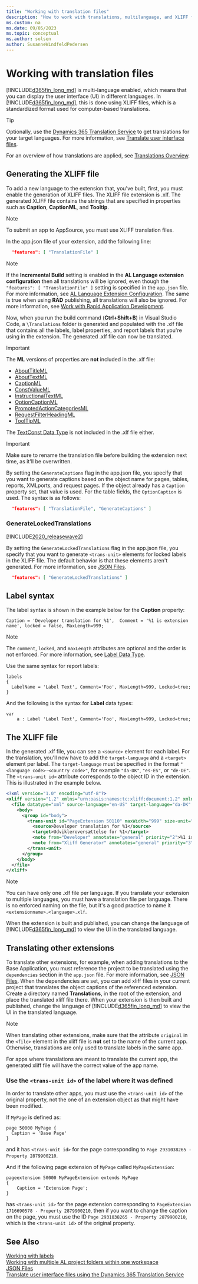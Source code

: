 ```yaml
---
title: "Working with translation files"
description: "How to work with translations, multilanguage, and XLIFF files in Business Central"
ms.custom: na
ms.date: 09/05/2023
ms.topic: conceptual
ms.author: solsen
author: SusanneWindfeldPedersen
---
```


# Working with translation files

[!INCLUDE[d365fin_long_md](includes/d365fin_long_md.md)] is multi-language enabled, which means that you can display the user interface (UI) in different languages. In [!INCLUDE[d365fin_long_md](includes/d365fin_long_md.md)], this is done using XLIFF files, which is a standardized format used for computer-based translations.  

> [!TIP]
> Optionally, use the [Dynamics 365 Translation Service](/dynamics365/fin-ops-core/dev-itpro/lifecycle-services/translation-service-overview) to get translations for your target languages. For more information, see [Translate user interface files](/dynamics365/fin-ops-core/dev-itpro/lifecycle-services/use-translation-service).

For an overview of how translations are applied, see [Translations Overview](devenv-translations-overview.md).

## Generating the XLIFF file

To add a new language to the extension that, you've built, first, you must enable the generation of XLIFF files. The XLIFF file extension is .xlf. The generated XLIFF file contains the strings that are specified in properties such as **Caption**, **CaptionML**, and **Tooltip**.

> [!NOTE]  
> To submit an app to AppSource, you must use XLIFF translation files.

In the app.json file of your extension, add the following line:

```json
  "features": [ "TranslationFile" ]
```

> [!NOTE]  
> If the **Incremental Build** setting is enabled in the **AL Language extension configuration** then all translations will be ignored, even though the `"features": [ "TranslationFile" ]` setting is specified in the `app.json` file. For more information, see [AL Language Extension Configuration](devenv-al-extension-configuration.md).
> The same is true when using **RAD** publishing, all translations will also be ignored. For more information, see [Work with Rapid Application Development](devenv-rad-publishing.md).

Now, when you run the build command (**Ctrl+Shift+B**) in Visual Studio Code, a `\Translations` folder is generated and populated with the .xlf file that contains all the labels, label properties, and report labels that you're using in the extension. The generated .xlf file can now be translated.

> [!IMPORTANT]  
> The **ML** versions of properties are **not** included in the .xlf file:  
>
> - [AboutTitleML](properties/devenv-abouttitleml-property.md)  
> - [AboutTextML](properties/devenv-abouttextml-property.md)  
> - [CaptionML](properties/devenv-captionml-property.md)
> - [ConstValueML](./properties/devenv-properties.md)
> - [InstructionalTextML](properties/devenv-instructionaltextml-property.md)
> - [OptionCaptionML](properties/devenv-optioncaptionml-property.md)
> - [PromotedActionCategoriesML](properties/devenv-promotedactioncategoriesml-property.md)
> - [RequestFilterHeadingML](properties/devenv-requestfilterheadingml-property.md)
> - [ToolTipML](properties/devenv-tooltipml-property.md)
> 
> The [TextConst Data Type](methods-auto/textconst/textconst-data-type.md) is not included in the .xlf file either.

> [!IMPORTANT]  
> Make sure to rename the translation file before building the extension next time, as it'll be overwritten.

By setting the `GenerateCaptions` flag in the app.json file, you specify that you want to generate captions based on the object name for pages, tables, reports, XMLports, and request pages. If the object already has a `Caption` property set, that value is used. For the table fields, the `OptionCaption` is used. The syntax is as follows:

```json
  "features": [ "TranslationFile", "GenerateCaptions" ]
```

### GenerateLockedTranslations

[!INCLUDE[2020_releasewave2](../includes/2020_releasewave2.md)]

By setting the `GenerateLockedTranslations` flag in the app.json file, you specify that you want to generate `<trans-unit>` elements for locked labels in the XLIFF file. The default behavior is that these elements aren't generated. For more information, see [JSON Files](devenv-json-files.md).

```json
  "features": [ "GenerateLockedTranslations" ]
```

## Label syntax

The label syntax is shown in the example below for the **Caption** property: 

```AL
Caption = 'Developer translation for %1',  Comment = '%1 is extension name', locked = false, MaxLength=999; 
```

> [!NOTE]  
> The `comment`, `locked`, and `maxLength` attributes are optional and the order is not enforced. For more information, see [Label Data Type](methods-auto/label/label-data-type.md).

Use the same syntax for report labels:  

```AL
labels
{
  LabelName = 'Label Text', Comment='Foo', MaxLength=999, Locked=true;
} 
```

And the following is the syntax for **Label** data types:

```AL
var
    a : Label 'Label Text', Comment='Foo', MaxLength=999, Locked=true;
```

## The XLIFF file

In the generated .xlf file, you can see a `<source>` element for each label. For the translation, you'll now have to add the `target-language` and a `<target>` element per label. The `target-language` must be specified in the format `"<language code>-<country code>"`, for example `"da-DK"`, `"es-ES"`, or `"de-DE"`. The `<trans-unit id>` attribute corresponds to the object ID in the extension. This is illustrated in the example below.

```xml
<?xml version="1.0" encoding="utf-8"?>
<xliff version="1.2" xmlns="urn:oasis:names:tc:xliff:document:1.2" xmlns:xsi="https://www.w3.org/2001/XMLSchema-instance" xsi:schemaLocation="urn:oasis:names:tc:xliff:document:1.2 xliff-core-1.2-transitional.xsd">
  <file datatype="xml" source-language="en-US" target-language="da-DK" original="ALProject16">
    <body>
      <group id="body">
        <trans-unit id="PageExtension 50110" maxWidth="999" size-unit="char" translate="yes" xml:space="preserve">
          <source>Developer translation for %1</source>
          <target>Udvikleroversættelse for %1</target>
          <note from="Developer" annotates="general" priority="2">%1 is extension name</note>
          <note from="Xliff Generator" annotates="general" priority="3">PageExtension - PageExtension</note>
        </trans-unit>
      </group>
    </body>
  </file>
</xliff>
```

> [!NOTE]  
> You can have only one .xlf file per language. If you translate your extension to multiple languages, you must have a translation file per language. There is no enforced naming on the file, but it's a good practice to name it `<extensionname>.<language>.xlf`.

When the extension is built and published, you can change the language of [!INCLUDE[d365fin_long_md](includes/d365fin_long_md.md)] to view the UI in the translated language.

## Translating other extensions

To translate other extensions, for example, when adding translations to the Base Application, you must reference the project to be translated using the `dependencies` section in the `app.json` file. For more information, see [JSON Files](devenv-json-files.md). When the dependencies are set, you can add xliff files in your current project that translates the object captions of the referenced extension. Create a directory named **Translations**, in the root of the extension, and place the translated xliff file there. When your extension is then built and published, change the language of [!INCLUDE[d365fin_long_md](includes/d365fin_long_md.md)] to view the UI in the translated language. 

> [!NOTE]  
> When translating other extensions, make sure that the attribute `original` in the `<file>` element in the xliff file is **not** set to the name of the current app. Otherwise, translations are only used to translate labels in the same app.
>
> For apps where translations are meant to translate the current app, the generated xliff file will have the correct value of the app name.


### Use the `<trans-unit id>` of the label where it was defined

In order to translate other apps, you must use the `<trans-unit id>` of the original property, not the one of an extension object as that might have been modified.

If `MyPage` is defined as:

```al
page 50000 MyPage {
  Caption = 'Base Page'
}
```

and it has `<trans-unit id>` for the page corresponding to `Page 2931038265 - Property 2879900210`.

And if the following page extension of `MyPage` called `MyPageExtension`:

```al
pageextension 50000 MyPageExtension extends MyPage
{
    Caption = 'Extension Page';
}

```

has `<trans-unit id>` for the page extension corresponding to `PageExtension 1716690578 - Property 2879900210`, then if you want to change the caption on the page, you must use the ID `Page 2931038265 - Property 2879900210`, which is the `<trans-unit id>` of the original property.


<!-- removing bug 394765
## Translation and Localization apps

> [!NOTE]  
> The following section only applies to versions released before Business Central 2019 release wave 2.

The .xlf files approach cannot be used for translating the base application. If you are working on a translation or localization app (for example for a [country/region localization](readiness/readiness-develop-localization.md)), you must take the .txt file containing the base application translation, and place the file in the root folder of your extension. When the extension is compiled, the .txt file is then packaged with the extension. 

We recommend that you use only one .txt file per language. There is no enforced naming on the .txt files, but a suggested good practice is to name it `<extensionname>.<language>.txt`.  

For more information about importing and exporting .txt files, see [How to: Add Translated Strings By Importing and Exporting Multilanguage Files in Dynamics NAV](/dynamics-nav/how-to--add-translated-strings-by-importing-and-exporting-multilanguage-files).
-->

## See Also

[Working with labels](devenv-using-labels.md)  
[Working with multiple AL project folders within one workspace](devenv-multiroot-workspaces.md)  
[JSON Files](devenv-json-files.md)  
[Translate user interface files using the Dynamics 365 Translation Service](/dynamics365/fin-ops-core/dev-itpro/lifecycle-services/use-translation-service)  
